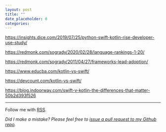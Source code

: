 ```yaml
---
layout: post
title: ""
date_placeholder: 0
categories: 
---
```


https://insights.dice.com/2019/07/25/python-swift-kotlin-rise-developer-use-study/

https://redmonk.com/sogrady/2020/02/28/language-rankings-1-20/

https://redmonk.com/sogrady/2011/04/27/frameworks-lead-adoption/

https://www.educba.com/kotlin-vs-swift/

https://devcount.com/kotlin-vs-swift/

https://blog.indoorway.com/swift-v-kotlin-the-differences-that-matter-50b2d393f526

---

Follow me with [RSS](https://sundin.github.io/feed.xml).

*Did I make a mistake? Please feel free to [issue a pull request to my Github repo](https://github.com/Sundin/sundin.github.io).*
